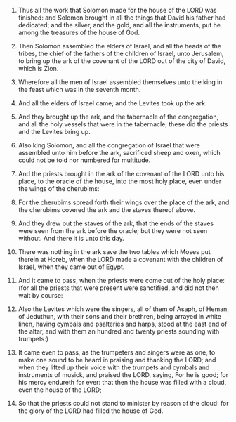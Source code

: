 1. Thus all the work that Solomon made for the house of the LORD was
finished: and Solomon brought in all the things that David his father
had dedicated; and the silver, and the gold, and all the instruments,
put he among the treasures of the house of God.

2. Then Solomon assembled the elders of Israel, and all the heads of
the tribes, the chief of the fathers of the children of Israel, unto
Jerusalem, to bring up the ark of the covenant of the LORD out of the
city of David, which is Zion.

3. Wherefore all the men of Israel assembled themselves unto the king
in the feast which was in the seventh month.

4. And all the elders of Israel came; and the Levites took up the
ark.

5. And they brought up the ark, and the tabernacle of the
congregation, and all the holy vessels that were in the tabernacle,
these did the priests and the Levites bring up.

6. Also king Solomon, and all the congregation of Israel that were
assembled unto him before the ark, sacrificed sheep and oxen, which
could not be told nor numbered for multitude.

7. And the priests brought in the ark of the covenant of the LORD
unto his place, to the oracle of the house, into the most holy place,
even under the wings of the cherubims:

8. For the cherubims spread
forth their wings over the place of the ark, and the cherubims covered
the ark and the staves thereof above.

9. And they drew out the staves of the ark, that the ends of the
staves were seen from the ark before the oracle; but they were not
seen without. And there it is unto this day.

10. There was nothing in the ark save the two tables which Moses put
therein at Horeb, when the LORD made a covenant with the children of
Israel, when they came out of Egypt.

11. And it came to pass, when the priests were come out of the holy
place: (for all the priests that were present were sanctified, and did
not then wait by course:

12. Also the Levites which were the singers,
all of them of Asaph, of Heman, of Jeduthun, with their sons and their
brethren, being arrayed in white linen, having cymbals and psalteries
and harps, stood at the east end of the altar, and with them an
hundred and twenty priests sounding with trumpets:)

13. It came even
to pass, as the trumpeters and singers were as one, to make one sound
to be heard in praising and thanking the LORD; and when they lifted up
their voice with the trumpets and cymbals and instruments of musick,
and praised the LORD, saying, For he is good; for his mercy endureth
for ever: that then the house was filled with a cloud, even the house
of the LORD;

14. So that the priests could not stand to minister by
reason of the cloud: for the glory of the LORD had filled the house of
God.
